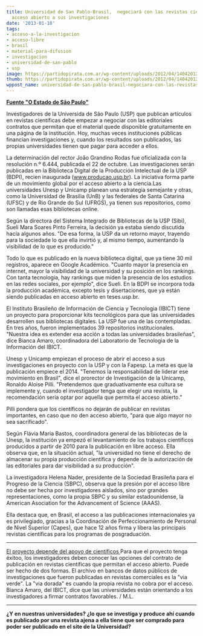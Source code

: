 ```yaml
---
title: Universidad de San Pablo-Brasil,  negociará con las revistas científicas el
  acceso abierto a sus investigaciones
date: '2013-01-10'
tags:
- acceso-a-la-investigacion
- acceso-libre
- brasil
- material-para-difusion
- investigacion
- universidad-de-san-pablo
- usp
image: https://partidopirata.com.ar/wp-content/uploads/2012/04/140420121270.jpg
thumb: https://partidopirata.com.ar/wp-content/uploads/2012/04/140420121270-150x150.jpg
wppost_name: universidad-de-san-pablo-brasil-negociara-con-las-revistas-cientificas-el-acceso-abierto-a-sus-investigaciones
---
```


<strong><a href="http://www.estadao.com.br/noticias/impresso,usp-negociara-com-revistas-cientificas-acesso-aberto-as-suas-pesquisas-,980686,0.htm" target="_blank">Fuente "O Estado de São Paulo"</a></strong>

Investigadores de la Universida de São Paulo (USP) que publican artículos en revistas científicas debe empezar a negociar con las editoriales contratos que permitan que el material quede disponible gratuitamente en una página de la institución. Hoy, muchas veces instituciones públicas financian investigaciones y, cuando los resultados son publicados, las propias universidades tienen que pagar para acceder a ellos.

La determinación del rector João Grandino Rodas fue oficializada con la resolución n.º 6.444, publicada el 22 de octubre. Las investigaciones serán publicadas en la Biblioteca Digital de la Producción Intelectual de la USP (BDPI), recien inaugurada (www.producao.usp.br). La iniciativa forma parte de un movimiento global por el acceso abierto a la ciencia.Las universidades Unesp y Unicamp planean una estrategia semejante y otras, como la Universidad de Brasília (UnB) y las federales de Santa Catarina (UFSC) y de Rio Grande do Sul (UFRGS), ya tienen sus repositorios, como son llamadas esas bibliotecas online.

Según la directora del Sistema Integrado de Bibliotecas de la USP (Sibi), Sueli Mara Soares Pinto Ferreira, la decisión ya estaba siendo discutida hacía algunos años. "De esa forma, la USP da un retorno mayor, trayendo para la sociedade lo que ella invirtió y, al mismo tiempo, aumentando la visibilidad de lo que es producido."

Todo lo que es publicado en la nueva biblioteca digital, que ya tiene 30 mil registros, aparece en Google Académico. "Cuanto mayor la presencia en internet, mayor la visibilidad de la universidad y su posición en los rankings. Con tanta tecnologia, hay rankings que miden la presencia de los estudios en las redes sociales, por ejemplo", dice Sueli. En la BDPI se incorpora toda la producción académica, excepto tesis y disertaciones, que ya están siendo publicadas en acceso abierto en teses.usp.br.

El Instituto Brasileño de Información de Ciencia y Tecnologia (IBICT) tiene un proyecto para proporcionar kits tecnológicos para que las universidades desarrollen sus bibliotecas digitales. La USP fue una de las contempladas. En tres años, fueron implementados 39 repositorios institucionales. "Nuestra idea es extender esa acción a todas las universidades brasileñas", dice Bianca Amaro, coordinadora del Laboratorio de Tecnologia de la Información del IBICT.

Unesp y Unicamp empiezan el proceso de abrir el acceso a sus investigaciones en proyecto con la USP y con la Fapesp. La meta es que la publicación empiece el 2014. "Tenemos la responsabilidad de liderar ese movimiento en Brasil", dice el prorector de Investigación de la Unicamp, Ronaldo Aloise Pilli. "Pretendemos que graduativamente esa cultura se implemente y, cuando el investigador tenga que elegir una revista, la recomendación seria optar por aquella que permita el acceso abierto."

Pilli pondera que los científicos no dejarán de publicar en revistas importantes, en caso que no den acceso abierto, "para que algo mayor no sea sacrificado".

Según Flávia Maria Bastos, coordinadora general de las bibliotecas de la Unesp, la institución ya empezó el levantamiento de los trabajos científicos producidos a partir de 2010 para la publicación en libre acceso. Ella observa que, en la situación actual, "la universidad no tiene el derecho de almacenar su propia producción científica y depende de la autorización de las editoriales para dar visibilidad a su producción".

La investigadora Helena Nader, presidente de la Sociedad Brasileña para el Progreso de la Ciencia (SBPC), observa que la presión por el acceso libre no debe ser hecha por investigadores aislados, sino por grandes representaciones, como la propia SBPC y su similar estadounidense, la American Asociation for the Advancement of Science (AAAS).

Ella destaca que, en Brasil, el acceso a las publicaciones internacionales ya es privilegiado, gracias a la Coordinación de Perfeccionamiento de Personal de Nivel Superior (Capes), que hace 12 años firma y libera las principais revistas científicas para los programas de posgraduación.

<hr />

<a href="http://www.estadao.com.br/noticias/impresso,projeto-depende-de-apoio-de-cientistas-,980684,0.htm" target="_blank">El proyecto depende del apoyo de científicos </a>
Para que el proyecto tenga éxitoo, los investigadores deben conocer las opciones del contrato de publicación en revistas científicas que permitan el acceso abierto. Puede ser hecho de dos formas. El archivo en bancos de datos públicos de investigaciones que fueron publicadas en revistas comerciales es la "via verde". La "via dorada" es cuando la propia revista no cobra por el acceso. Bianca Amaro, del IBICT, dice que las universidades están orientando a los investigadores a firmar contratos favorables. / M.L.

<hr />

<strong>¿Y en nuestras universidades? <strong>¿</strong>lo que se investiga y produce ahí cuando es publicado por una revista ajena a ella tiene que ser comprado para poder ser publicado en el site de la Universidad?</strong>
